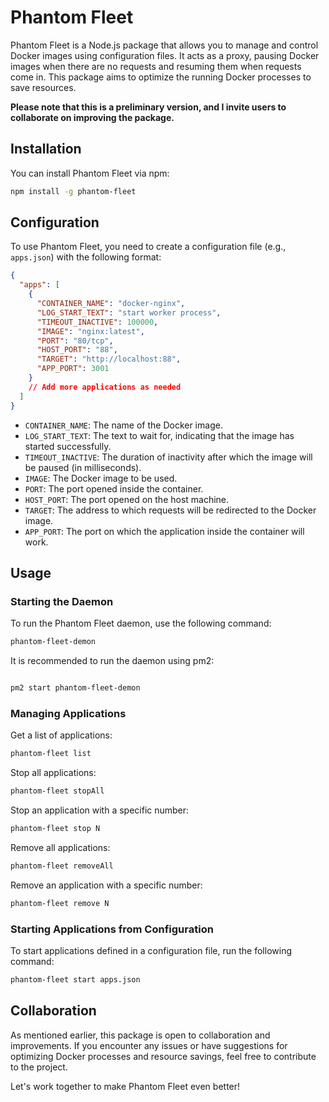 # Phantom Fleet

Phantom Fleet is a Node.js package that allows you to manage and control Docker images using configuration files. It
acts as a proxy, pausing Docker images when there are no requests and resuming them when requests come in. This package
aims to optimize the running Docker processes to save resources.

**Please note that this is a preliminary version, and I invite users to collaborate on improving the package.**

## Installation

You can install Phantom Fleet via npm:

```bash
npm install -g phantom-fleet
```

## Configuration

To use Phantom Fleet, you need to create a configuration file (e.g., `apps.json`) with the following format:

```json
{
  "apps": [
    {
      "CONTAINER_NAME": "docker-nginx",
      "LOG_START_TEXT": "start worker process",
      "TIMEOUT_INACTIVE": 100000,
      "IMAGE": "nginx:latest",
      "PORT": "80/tcp",
      "HOST_PORT": "88",
      "TARGET": "http://localhost:88",
      "APP_PORT": 3001
    }
    // Add more applications as needed
  ]
}
```

- `CONTAINER_NAME`: The name of the Docker image.
- `LOG_START_TEXT`: The text to wait for, indicating that the image has started successfully.
- `TIMEOUT_INACTIVE`: The duration of inactivity after which the image will be paused (in milliseconds).
- `IMAGE`: The Docker image to be used.
- `PORT`: The port opened inside the container.
- `HOST_PORT`: The port opened on the host machine.
- `TARGET`: The address to which requests will be redirected to the Docker image.
- `APP_PORT`: The port on which the application inside the container will work.

## Usage

### Starting the Daemon

To run the Phantom Fleet daemon, use the following command:

```bash
phantom-fleet-demon
```

It is recommended to run the daemon using pm2:

```bash

pm2 start phantom-fleet-demon
```

### Managing Applications

Get a list of applications:

```bash
phantom-fleet list
```

Stop all applications:

```bash
phantom-fleet stopAll
```

Stop an application with a specific number:

```bash
phantom-fleet stop N
```

Remove all applications:

```bash
phantom-fleet removeAll
```

Remove an application with a specific number:

```bash
phantom-fleet remove N
```

### Starting Applications from Configuration

To start applications defined in a configuration file, run the following command:

```bash
phantom-fleet start apps.json
```

## Collaboration

As mentioned earlier, this package is open to collaboration and improvements. If you encounter any issues or have
suggestions for optimizing Docker processes and resource savings, feel free to contribute to the project.

Let's work together to make Phantom Fleet even better!
